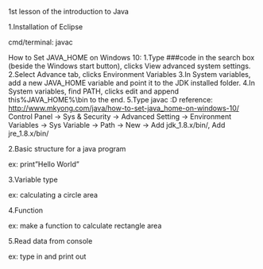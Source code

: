 1st lesson of the introduction to Java

1.Installation of Eclipse

cmd/terminal: javac

How to Set JAVA_HOME on Windows 10:
1.Type ###code in the search box (beside the Windows start button), clicks View advanced system settings. 
2.Select Advance tab, clicks Environment Variables
3.In System variables, add a new JAVA_HOME variable and point it to the JDK installed folder.
4.In System variables, find PATH, clicks edit and append this%JAVA_HOME%\bin to the end.
5.Type javac :D
reference: http://www.mkyong.com/java/how-to-set-java_home-on-windows-10/
Control Panel -> Sys & Security -> Advanced Setting -> Environment Variables -> Sys Variable -> Path -> New -> Add jdk_1.8.x/bin/, Add jre_1.8.x/bin/


2.Basic structure for a java program

ex: print”Hello World”

3.Variable type

ex: calculating a circle area

4.Function

ex: make a function to calculate rectangle area

5.Read data from console

ex: type in and print out